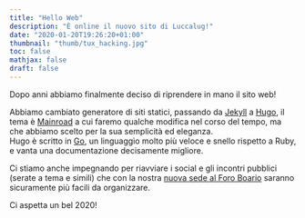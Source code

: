 ```yaml
---
title: "Hello Web"
description: "È online il nuovo sito di Luccalug!"
date: "2020-01-20T19:26:20+01:00"
thumbnail: "thumb/tux_hacking.jpg"
toc: false
mathjax: false
draft: false
---
```


Dopo anni abbiamo finalmente deciso di riprendere in mano il sito web!

<!--more-->

Abbiamo cambiato generatore di siti statici, passando da [Jekyll](www.jekyllrb.com) a 
[Hugo](www.gohugo.io), il tema è [Mainroad](https://github.com/Vimux/Mainroad) a 
cui faremo qualche modifica nel corso del tempo, ma che abbiamo scelto per la sua 
semplicità ed eleganza.   
Hugo è scritto in [Go](goland.org), un linguaggio molto più veloce e snello rispetto a Ruby, e vanta una documentazione decisamente migliore.

Ci stiamo anche impegnando per riavviare i social e gli incontri pubblici (serate a tema e simili) che con la nostra [nuova sede al Foro Boario](/contatti) saranno sicuramente più facili da organizzare.

Ci aspetta un bel 2020!


